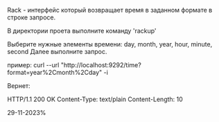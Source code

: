 Rack - интерфейс который возвращает время в заданном формате в строке запросе.

В директории проета выполните команду 'rackup'

Выберите нужные элементы времени: day, month, year, hour, minute, second
Далее выполните запрос.

пример: curl --url "http://localhost:9292/time?format=year%2Cmonth%2Cday" -i

Вернет:

HTTP/1.1 200 OK
Content-Type: text/plain
Content-Length: 10

29-11-2023%                 
